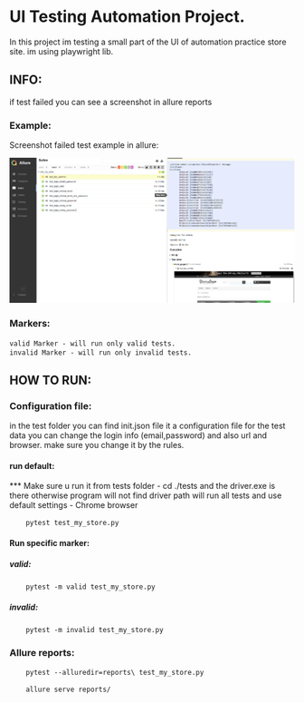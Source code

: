 
# UI Testing Automation Project.

In this project im testing a small part of the UI of automation practice store site.
im using playwright lib.

## INFO:
if test failed you can see a screenshot in allure reports
### Example:
Screenshot failed test example in allure:

![alt text](https://github.com/Mendiadi/project-sela/blob/selenium/exm_img.PNG?raw=true)

### Markers:
    valid Marker - will run only valid tests.
    invalid Marker - will run only invalid tests.


## HOW TO RUN:

### Configuration file:
in the test folder you can find init.json file
it a configuration file for the test data
you can change the login info (email,password)
and also url and browser.
make sure you change it by the rules.

#### run default:
*** Make sure u run it from tests folder - cd ./tests
and the driver.exe is there otherwise program will not find driver path
will run all tests and use default settings - Chrome browser

```commandline
    pytest test_my_store.py
```

#### Run specific marker:

##### valid:
```commandline
    pytest -m valid test_my_store.py
```
##### invalid:
```commandline
    pytest -m invalid test_my_store.py
```

### Allure reports:
```commandline
    pytest --alluredir=reports\ test_my_store.py
```
```commandline
    allure serve reports/
```